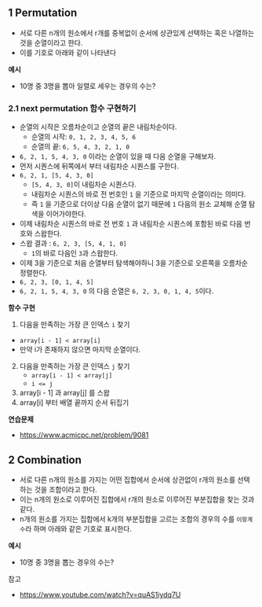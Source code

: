 ## 1 Permutation

- 서로 다른 n개의 원소에서 r개를 중복없이 순서에 상관있게 선택하는 혹은 나열하는 것을 순열이라고 한다.
- 이를 기호로 아래와 같이 나타낸다




**예시**

- 10명 중 3명을 뽑아 일렬로 세우는 경우의 수는?



### 2.1 next permutation 함수 구현하기

- 순열의 시작은 오름차순이고 순열의 끝은 내림차순이다.
	- 순열의 시작: `0, 1, 2, 3, 4, 5, 6`
	- 순열의 끝: `6, 5, 4, 3, 2, 1, 0`
- `6, 2, 1, 5, 4, 3, 0` 이라는 순열이 있을 때 다음 순열을 구해보자.
- 먼저 시퀀스에 뒤쪽에서 부터 내림차순 시퀀스를 구한다.
- `6, 2, 1, [5, 4, 3, 0]` 
	- `[5, 4, 3, 0]`이 내림차순 시퀀스다.
	- 내림차순 시퀀스의 바로 전 번호인 `1` 을 기준으로 마지막 순열이라는 의미다.
	- 즉 `1` 을 기준으로 더이상 다음 순열이 없기 때문에 `1` 다음의 원소 교체해 순열 탐색을 이어가야한다.
- 이제 내림차순 시퀀스의 바로 전 번호 `1` 과 내림차순 시퀀스에 포함된 바로 다음 번호와 스왑한다.
- 스왑 결과 : `6, 2, 3, [5, 4, 1, 0]` 
	- `1`의 바로 다음인 `3`과 스왑한다.
- 이제 3을 기준으로 처음 순열부터 탐색해야하니 3을 기준으로 오른쪽을 오름차순 정렬한다.
- `6, 2, 3, [0, 1, 4, 5]` 
- `6, 2, 1, 5, 4, 3, 0` 의 다음 순열은 `6, 2, 3, 0, 1, 4, 5`이다.



**함수 구현**

1. 다음을 만족하는 가장 큰 인덱스 `i` 찾기
- `array[i - 1] < array[i]`
- 만약 i가 존재하지 않으면 마지막 순열이다.
2. 다음을 만족하는 가장 큰 인덱스 `j`  찾기
   - `array[i - 1] < array[j]`
   - `i <= j`
3. array[i - 1] 과 array[j] 를 스왑
4. array[i] 부터 배열 끝까지 순서 뒤집기



**연습문제**

- https://www.acmicpc.net/problem/9081



## 2 Combination

- 서로 다른 n개의 원소를 가지는 어떤 집합에서 순서에 상관없이 r개의 원소를 선택하는 것을 조합이라고 한다.
- 이는 n개의 원소로 이루어진 집합에서 r개의 원소로 이루어진 부분집합을 찾는 것과 같다.
- n개의 원소를 가지는 집합에서 k개의 부분집합을 고르는 조합의 경우의 수를 `이항계수`라 하며 아래와 같은 기호로 표시한다.




**예시**

- 10명 중 3명을 뽑는 경우의 수는?




참고

- https://www.youtube.com/watch?v=quAS1iydq7U
